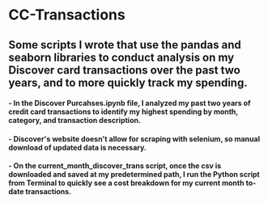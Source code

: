 # CC-Transactions

## Some scripts I wrote that use the pandas and seaborn libraries to conduct analysis on my Discover card transactions over the past two years, and to more quickly track my spending.

#### - In the Discover Purcahses.ipynb file, I analyzed my past two years of credit card transactions to identify my highest spending by month, category, and transaction description.
#### - Discover's website doesn't allow for scraping with selenium, so manual download of updated data is necessary.
#### - On the current_month_discover_trans script, once the csv is downloaded and saved at my predetermined path, I run the Python script from Terminal to quickly see a cost breakdown for my current month to-date transactions.
